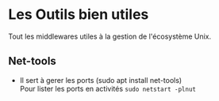 # Les Outils bien utiles
Tout les middlewares utiles à la gestion de l'écosystème Unix.  

## Net-tools
- Il sert à gerer les ports (sudo apt install net-tools)  
Pour lister les ports en activités `sudo netstart -plnut`  


